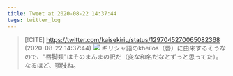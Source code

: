 ```yaml
---
title: Tweet at 2020-08-22 14:37:44
tags: twitter_log
---
```


> [!CITE] https://twitter.com/kaisekiriu/status/1297045270065082368 (2020-08-22 14:37:44)
> ![](https://twitter.com/kaisekiriu/status/1297045270065082368)
> ギリシャ語のkheîlos（唇）に由来するそうなので、"唇脚類"はそのまんまの訳だ（変な和名だなとずっと思ってた）。なるほど、顎肢ね。
